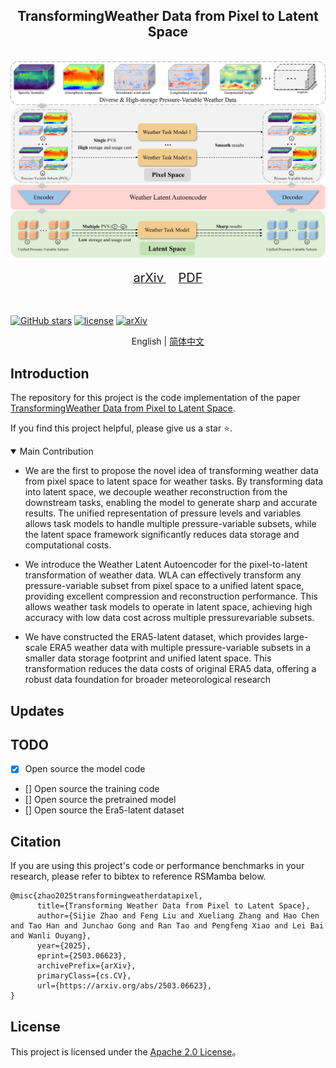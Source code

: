 <div align="center">
    <h2>
        TransformingWeather Data from Pixel to Latent Space
    </h2>
</div>
<br>

<div align="center">
  <img src="resources/weather_latent_autoencoder_overview.jpg" width="800"/>
</div>
<br>
<div align="center">
  <!-- <a href="https://kychen.me/RSMamba">
    <span style="font-size: 20px; ">项目主页</span>
  </a>
       -->
  <a href="https://arxiv.org/abs/2503.06623">
    <span style="font-size: 20px; ">arXiv</span>
  </a>
      
  <a href="resources/weather_latent_autoencoder_arxiv.pdf">
    <span style="font-size: 20px; ">PDF</span>
  </a>
  <!--     
  <a href="https://huggingface.co/spaces/KyanChen/RSMamba">
    <span style="font-size: 20px; ">HFSpace</span>
  </a> -->
</div>
<br>
<br>

[![GitHub stars](https://badgen.net/github/stars/walking-shadow/Weather-Latent-Autoencoder)](https://github.com/walking-shadow/Weather-Latent-Autoencoder)
[![license](https://img.shields.io/badge/license-Apache--2.0-green)](LICENSE)
[![arXiv](https://img.shields.io/badge/arxiv-2503.06623-b31b1b.svg)](https://arxiv.org/abs/2503.06623)

<!-- [![Hugging Face Spaces](https://img.shields.io/badge/%F0%9F%A4%97%20Hugging%20Face-Spaces-blue)](https://huggingface.co/spaces/KyanChen/RSMamba) -->

<!-- <br>
<br> -->

<div align="center">

English | [简体中文](README_Chinese.md)

</div>

## Introduction

The repository for this project is the code implementation of the paper [TransformingWeather Data from Pixel to Latent Space](ARXIV).

If you find this project helpful, please give us a star ⭐️.

<details open>
<summary>Main Contribution</summary>

- We are the first to propose the novel idea of transforming
weather data from pixel space to latent space for weather
tasks. By transforming data into latent space, we decouple
weather reconstruction from the downstream tasks,
enabling the model to generate sharp and accurate results.
The unified representation of pressure levels and variables
allows task models to handle multiple pressure-variable
subsets, while the latent space framework significantly
reduces data storage and computational costs.

- We introduce the Weather Latent Autoencoder for the
pixel-to-latent transformation of weather data. WLA can
effectively transform any pressure-variable subset from
pixel space to a unified latent space, providing excellent
compression and reconstruction performance. This allows
weather task models to operate in latent space, achieving
high accuracy with low data cost across multiple pressurevariable
subsets.

- We have constructed the ERA5-latent dataset, which
provides large-scale ERA5 weather data with multiple
pressure-variable subsets in a smaller data storage footprint
and unified latent space. This transformation reduces the data costs of original ERA5 data, offering a robust
data foundation for broader meteorological research


</details>

## Updates

<!-- 🌟 **2024.03.29** Released the RS-Mamba project

🌟 **2024.03.29** Released the code of models and training framwork -->

## TODO

- [X] Open source the model code
- [] Open source the training code
- [] Open source the pretrained model
- [] Open source the Era5-latent dataset


## Citation

If you are using this project's code or performance benchmarks in your research, please refer to bibtex to reference RSMamba below.

```
@misc{zhao2025transformingweatherdatapixel,
      title={Transforming Weather Data from Pixel to Latent Space}, 
      author={Sijie Zhao and Feng Liu and Xueliang Zhang and Hao Chen and Tao Han and Junchao Gong and Ran Tao and Pengfeng Xiao and Lei Bai and Wanli Ouyang},
      year={2025},
      eprint={2503.06623},
      archivePrefix={arXiv},
      primaryClass={cs.CV},
      url={https://arxiv.org/abs/2503.06623}, 
}
```

## License

This project is licensed under the [Apache 2.0 License](LICENSE)。
